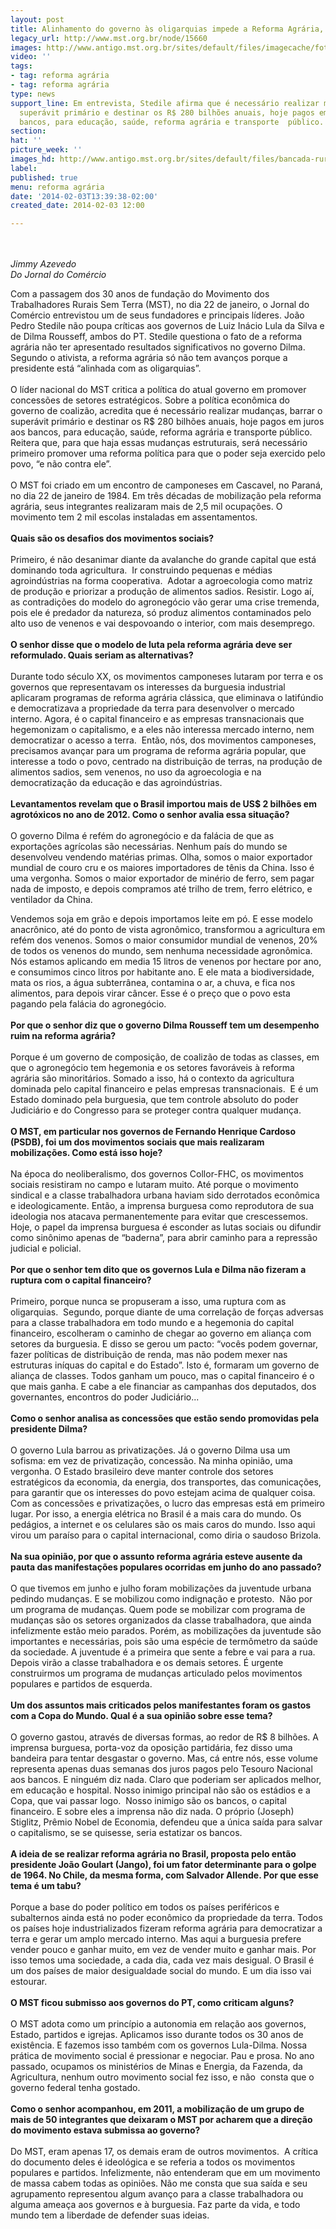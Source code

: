 ```yaml
---
layout: post
title: Alinhamento do governo às oligarquias impede a Reforma Agrária, diz Stedile
legacy_url: http://www.mst.org.br/node/15660
images: http://www.antigo.mst.org.br/sites/default/files/imagecache/foto_destaque/bancada-ruralista!.jpg
video: ''
tags:
- tag: reforma agrária
- tag: reforma agrária
type: news
support_line: Em entrevista, Stedile afirma que é necessário realizar mudanças, barrar  o
  superávit primário e destinar os R$ 280 bilhões anuais, hoje pagos em  juros aos
  bancos, para educação, saúde, reforma agrária e transporte  público.
section: 
hat: ''
picture_week: ''
images_hd: http://www.antigo.mst.org.br/sites/default/files/bancada-ruralista!.jpg
label: 
published: true
menu: reforma agrária
date: '2014-02-03T13:39:38-02:00'
created_date: 2014-02-03 12:00

---
```

<p><br><br><em>Jimmy Azevedo<br>Do Jornal do Comércio<br></em></p><p>Com a passagem dos 30 anos de fundação do Movimento dos Trabalhadores Rurais Sem Terra (MST), no dia 22 de janeiro, o Jornal do Comércio entrevistou um de seus fundadores e principais líderes. João Pedro Stedile não poupa críticas aos governos de Luiz Inácio Lula da Silva e de Dilma Rousseff, ambos do PT. Stedile questiona o fato de a reforma agrária não ter apresentado resultados significativos no governo Dilma. Segundo o ativista, a reforma agrária só não tem avanços porque a presidente está “alinhada com as oligarquias”.<br><br>O líder nacional do MST critica a política do atual governo em promover concessões de setores estratégicos. Sobre a política econômica do governo de coalizão, acredita que é necessário realizar mudanças, barrar o superávit primário e destinar os R$ 280 bilhões anuais, hoje pagos em juros aos bancos, para educação, saúde, reforma agrária e transporte público. Reitera que, para que haja essas mudanças estruturais, será necessário primeiro promover uma reforma política para que o poder seja exercido pelo povo, “e não contra ele”.<br><br>O MST foi criado em um encontro de camponeses em Cascavel, no Paraná, no dia 22 de janeiro de 1984. Em três décadas de mobilização pela reforma agrária, seus integrantes realizaram mais de 2,5 mil ocupações. O movimento tem 2 mil escolas instaladas em assentamentos.<br><br><strong> Quais são os desafios dos movimentos sociais?</strong><br><br>Primeiro, é não desanimar diante da avalanche do grande capital que está dominando toda agricultura.&nbsp; Ir construindo pequenas e médias agroindústrias na forma cooperativa.&nbsp; Adotar a agroecologia como matriz de produção e priorizar a produção de alimentos sadios. Resistir. Logo aí, as contradições do modelo do agronegócio vão gerar uma crise tremenda, pois ele é predador da natureza, só produz alimentos contaminados pelo alto uso de venenos e vai despovoando o interior, com mais desemprego.<br><br><strong>O senhor disse que o modelo de luta pela reforma agrária deve ser reformulado. Quais seriam as alternativas?<br></strong><br>Durante todo século XX, os movimentos camponeses lutaram por terra e os governos que representavam os interesses da burguesia industrial aplicaram programas de reforma agrária clássica, que eliminava o latifúndio e democratizava a propriedade da terra para desenvolver o mercado interno. Agora, é o capital financeiro e as empresas transnacionais que hegemonizam o capitalismo, e a eles não interessa mercado interno, nem democratizar o acesso a terra.&nbsp; Então, nós, dos movimentos camponeses, precisamos avançar para um programa de reforma agrária popular, que interesse a todo o povo, centrado na distribuição de terras, na produção de alimentos sadios, sem venenos, no uso da agroecologia e na democratização da educação e das agroindústrias.<br><br><strong>Levantamentos revelam que o Brasil importou mais de US$ 2 bilhões em agrotóxicos no ano de 2012. Como o senhor avalia essa situação?</strong><br><br>O governo Dilma é refém do agronegócio e da falácia de que as exportações agrícolas são necessárias. Nenhum país do mundo se desenvolveu vendendo matérias primas. Olha, somos o maior exportador mundial de couro cru e os maiores importadores de tênis da China. Isso é uma vergonha. Somos o maior exportador de minério de ferro, sem pagar nada de imposto, e depois compramos até trilho de trem, ferro elétrico, e ventilador da China.</p><p>Vendemos soja em grão e depois importamos leite em pó. E esse modelo anacrônico, até do ponto de vista agronômico, transformou a agricultura em refém dos venenos. Somos o maior consumidor mundial de venenos, 20% de todos os venenos do mundo, sem nenhuma necessidade agronômica. Nós estamos aplicando em media 15 litros de venenos por hectare por ano, e consumimos cinco litros por habitante ano. E ele mata a biodiversidade, mata os rios, a água subterrânea, contamina o ar, a chuva, e fica nos alimentos, para depois virar câncer. Esse é o preço que o povo esta pagando pela falácia do agronegócio.<br><br><strong>Por que o senhor diz que o governo Dilma Rousseff tem um desempenho ruim na reforma agrária?<br></strong><br>Porque é um governo de composição, de coalizão de todas as classes, em que o agronegócio tem hegemonia e os setores favoráveis à reforma agrária são minoritários. Somado a isso, há o contexto da agricultura dominada pelo capital financeiro e pelas empresas transnacionais.&nbsp; E é um Estado dominado pela burguesia, que tem controle absoluto do poder Judiciário e do Congresso para se proteger contra qualquer mudança.<br><br><strong>O MST, em particular nos governos de Fernando Henrique Cardoso (PSDB), foi um dos movimentos sociais que mais realizaram mobilizações. Como está isso hoje?<br></strong><br>Na época do neoliberalismo, dos governos Collor-FHC, os movimentos sociais resistiram no campo e lutaram muito. Até porque o movimento sindical e a classe trabalhadora urbana haviam sido derrotados econômica e ideologicamente. Então, a imprensa burguesa como reprodutora de sua ideologia nos atacava permanentemente para evitar que crescessemos. Hoje, o papel da imprensa burguesa é esconder as lutas sociais ou difundir como sinônimo apenas de “baderna”, para abrir caminho para a repressão judicial e policial.<br><br><strong>Por que o senhor tem dito que os governos Lula e Dilma não fizeram a ruptura com o capital financeiro?<br></strong><br>Primeiro, porque nunca se propuseram a isso, uma ruptura com as oligarquias.&nbsp; Segundo, porque diante de uma correlação de forças adversas para a classe trabalhadora em todo mundo e a hegemonia do capital financeiro, escolheram o caminho de chegar ao governo em aliança com setores da burguesia. E disso se gerou um pacto: “vocês podem governar, fazer políticas de distribuição de renda, mas não podem mexer nas estruturas iníquas do capital e do Estado”. Isto é, formaram um governo de aliança de classes. Todos ganham um pouco, mas o capital financeiro é o que mais ganha. E cabe a ele financiar as campanhas dos deputados, dos governantes, encontros do poder Judiciário...<br><br><strong>Como o senhor analisa as concessões que estão sendo promovidas pela presidente Dilma?<br></strong><br>O governo Lula barrou as privatizações. Já o governo Dilma usa um sofisma: em vez de privatização, concessão. Na minha opinião, uma vergonha. O Estado brasileiro deve manter controle dos setores estratégicos da economia, da energia, dos transportes, das comunicações, para garantir que os interesses do povo estejam acima de qualquer coisa. Com as concessões e privatizações, o lucro das empresas está em primeiro lugar. Por isso, a energia elétrica no Brasil é a mais cara do mundo. Os pedágios, a internet e os celulares são os mais caros do mundo. Isso aqui virou um paraíso para o capital internacional, como diria o saudoso Brizola.<br><br><strong>Na sua opinião, por que o assunto reforma agrária esteve ausente da pauta das manifestações populares ocorridas em junho do ano passado?<br></strong><br>O que tivemos em junho e julho foram mobilizações da juventude urbana pedindo mudanças. E se mobilizou como indignação e protesto.&nbsp; Não por um programa de mudanças. Quem pode se mobilizar com programa de mudanças são os setores organizados da classe trabalhadora, que ainda infelizmente estão meio parados. Porém, as mobilizações da juventude são importantes e necessárias, pois são uma espécie de termômetro da saúde da sociedade. A juventude é a primeira que sente a febre e vai para a rua. Depois virão a classe trabalhadora e os demais setores. É urgente construirmos um programa de mudanças articulado pelos movimentos populares e partidos de esquerda.<br><br><strong>Um dos assuntos mais criticados pelos manifestantes foram os gastos com a Copa do Mundo. Qual é a sua opinião sobre esse tema?<br></strong><br>O governo gastou, através de diversas formas, ao redor de R$ 8 bilhões. A imprensa burguesa, porta-voz da oposição partidária, fez disso uma bandeira para tentar desgastar o governo. Mas, cá entre nós, esse volume representa apenas duas semanas dos juros pagos pelo Tesouro Nacional aos bancos. E ninguém diz nada. Claro que poderiam ser aplicados melhor, em educação e hospital. Nosso inimigo principal não são os estádios e a Copa, que vai passar logo.&nbsp; Nosso inimigo são os bancos, o capital financeiro. E sobre eles a imprensa não diz nada. O próprio (Joseph) Stiglitz, Prêmio Nobel de Economia, defendeu que a única saída para salvar o capitalismo, se se quisesse, seria estatizar os bancos.<br><br><strong>A ideia de se realizar reforma agrária no Brasil, proposta pelo então presidente João Goulart (Jango), foi um fator determinante para o golpe de 1964. No Chile, da mesma forma, com Salvador Allende. Por que esse tema é um tabu?</strong><br><br>Porque a base do poder político em todos os países periféricos e subalternos ainda está no poder econômico da propriedade da terra. Todos os países hoje industrializados fizeram reforma agrária para democratizar a terra e gerar um amplo mercado interno. Mas aqui a burguesia prefere vender pouco e ganhar muito, em vez de vender muito e ganhar mais. Por isso temos uma sociedade, a cada dia, cada vez mais desigual. O Brasil é um dos países de maior desigualdade social do mundo. E um dia isso vai estourar.<br><br><strong>O MST ficou submisso aos governos do PT, como criticam alguns?<br></strong><br>O MST adota como um princípio a autonomia em relação aos governos, Estado, partidos e igrejas. Aplicamos isso durante todos os 30 anos de existência. E fazemos isso também com os governos Lula-Dilma. Nossa prática de movimento social é pressionar e negociar. Pau e prosa. No ano passado, ocupamos os ministérios de Minas e Energia, da Fazenda, da Agricultura, nenhum outro movimento social fez isso, e não&nbsp; consta que o governo federal tenha gostado.<br><br><strong>Como o senhor acompanhou, em 2011, a mobilização de um grupo de mais de 50 integrantes que deixaram o MST por acharem que a direção do movimento estava submissa ao governo?</strong><br><br>Do MST, eram apenas 17, os demais eram de outros movimentos.&nbsp; A crítica do documento deles é ideológica e se referia a todos os movimentos populares e partidos. Infelizmente, não entenderam que em um movimento de massa cabem todas as opiniões. Não me consta que sua saída e seu agrupamento representou algum avanço para a classe trabalhadora ou alguma ameaça aos governos e à burguesia. Faz parte da vida, e todo mundo tem a liberdade de defender suas ideias.<br>&nbsp;</p>

